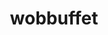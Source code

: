 ---
id: 202
title: wobbuffet
types: [psychic]
image: https://raw.githubusercontent.com/PokeAPI/sprites/master/sprites/pokemon/202.png
---